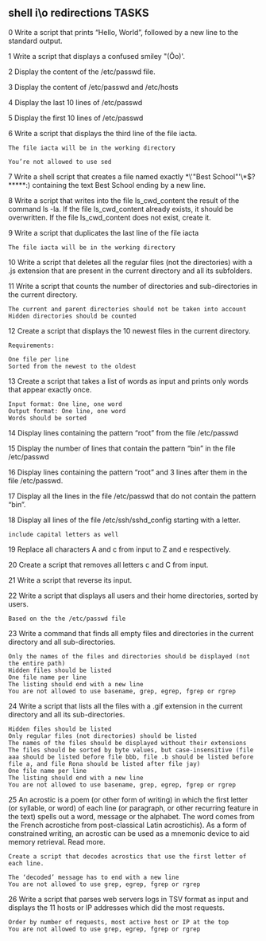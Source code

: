 shell i\o redirections
TASKS
--------------------------------
0 Write a script that prints “Hello, World”, followed by a new line to the standard output.

1 Write a script that displays a confused smiley "(Ôo)'.

2 Display the content of the /etc/passwd file.

3 Display the content of /etc/passwd and /etc/hosts

4 Display the last 10 lines of /etc/passwd

5 Display the first 10 lines of /etc/passwd

6 Write a script that displays the third line of the file iacta.

	The file iacta will be in the working directory

	You’re not allowed to use sed

7 Write a shell script that creates a file named exactly \*\\'"Best School"\'\\*$\?\*\*\*\*\*:) containing the text Best School ending by a new line.

8 Write a script that writes into the file ls_cwd_content the result of the command ls -la. If the file ls_cwd_content already exists, it should be overwritten. If the file ls_cwd_content does not exist, create it.

9 Write a script that duplicates the last line of the file iacta

	The file iacta will be in the working directory

10 Write a script that deletes all the regular files (not the directories) with a .js extension that are present in the current directory and all its subfolders.

11 Write a script that counts the number of directories and sub-directories in the current directory.

	The current and parent directories should not be taken into account
	Hidden directories should be counted

12 Create a script that displays the 10 newest files in the current directory.

	Requirements:

	One file per line
	Sorted from the newest to the oldest

13 Create a script that takes a list of words as input and prints only words that appear exactly once.

	Input format: One line, one word
	Output format: One line, one word
	Words should be sorted

14 Display lines containing the pattern “root” from the file /etc/passwd

15 Display the number of lines that contain the pattern “bin” in the file /etc/passwd

16 Display lines containing the pattern “root” and 3 lines after them in the file /etc/passwd.

17 Display all the lines in the file /etc/passwd that do not contain the pattern “bin”.

18 Display all lines of the file /etc/ssh/sshd_config starting with a letter.

	include capital letters as well

19 Replace all characters A and c from input to Z and e respectively.

20 Create a script that removes all letters c and C from input.

21 Write a script that reverse its input.

22 Write a script that displays all users and their home directories, sorted by users.

	Based on the the /etc/passwd file

23 Write a command that finds all empty files and directories in the current directory and all sub-directories.

	Only the names of the files and directories should be displayed (not the entire path)
	Hidden files should be listed
	One file name per line
	The listing should end with a new line
	You are not allowed to use basename, grep, egrep, fgrep or rgrep

24 Write a script that lists all the files with a .gif extension in the current directory and all its sub-directories.

	Hidden files should be listed
	Only regular files (not directories) should be listed
	The names of the files should be displayed without their extensions
	The files should be sorted by byte values, but case-insensitive (file aaa should be listed before file bbb, file .b should be listed before file a, and file Rona should be listed after file jay)
	One file name per line
	The listing should end with a new line
	You are not allowed to use basename, grep, egrep, fgrep or rgrep

25 An acrostic is a poem (or other form of writing) in which the first letter (or syllable, or word) of each line (or paragraph, or other recurring feature in the text) spells out a word, message or the alphabet. The word comes from the French acrostiche from post-classical Latin acrostichis). As a form of constrained writing, an acrostic can be used as a mnemonic device to aid memory retrieval. Read more.

	Create a script that decodes acrostics that use the first letter of each line.

	The ‘decoded’ message has to end with a new line
	You are not allowed to use grep, egrep, fgrep or rgrep

26 Write a script that parses web servers logs in TSV format as input and displays the 11 hosts or IP addresses which did the most requests.

	Order by number of requests, most active host or IP at the top
	You are not allowed to use grep, egrep, fgrep or rgrep

